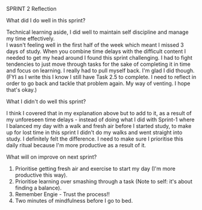 SPRINT 2 Reflection

What did I do well in this sprint?

Technical learning aside, I did well to maintain self discipline and manage my time effectively.  
I wasn't feeling well in the first half of the week which meant I missed 3 days of study.  When you combine time delays with the difficult content I needed to get my head around I found this sprint challenging.  I had to fight tendencies to just move through tasks for the sake of completing it in time and focus on learning.  I really had to pull myself back.  I'm glad I did though.  
(FYI as I write this I know I still have Task 2.5 to complete.  I need to reflect in order to go back and tackle that problem again.  My way of venting.  I hope that's okay.)

What I didn't do well this sprint?

I think I covered that in my explanation above but to add to it, as a result of my unforeseen time delays - instead of doing what I did with Sprint-1 where I balanced my day with a walk and fresh air before I started study, to make up for lost time in this sprint I didn't do my walks and went straight into study.  I definitely felt the difference. I need to make sure I prioritise this daily ritual because I'm more productive as a result of it.

What will on improve on next sprint?

1. Prioritise getting fresh air and exercise to start my day (I'm more productive this way).
2. Prioritise learning over smashing through a task (Note to self: it's about finding a balance).
3. Remember Engie - Trust the process!!
4. Two minutes of mindfulness before I go to bed.